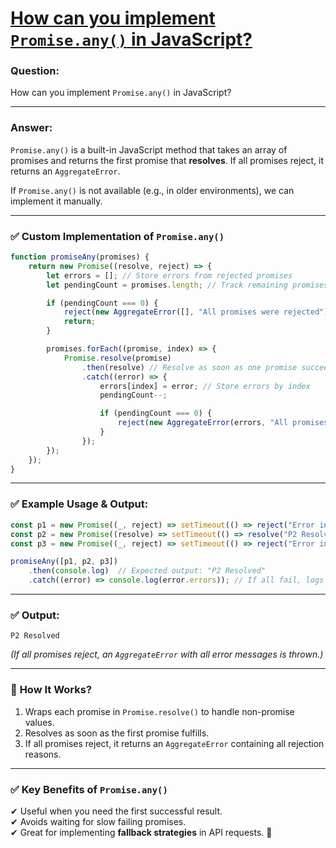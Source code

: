 # [How can you implement `Promise.any()` in JavaScript?](#how-can-you-implement-promise-any-in-javascript)

### **Question:**  
How can you implement `Promise.any()` in JavaScript?  

---

### **Answer:**  
`Promise.any()` is a built-in JavaScript method that takes an array of promises and returns the first promise that **resolves**. If all promises reject, it returns an `AggregateError`.  

If `Promise.any()` is not available (e.g., in older environments), we can implement it manually.  

---

### ✅ **Custom Implementation of `Promise.any()`**  
```javascript
function promiseAny(promises) {
    return new Promise((resolve, reject) => {
        let errors = []; // Store errors from rejected promises
        let pendingCount = promises.length; // Track remaining promises

        if (pendingCount === 0) {
            reject(new AggregateError([], "All promises were rejected"));
            return;
        }

        promises.forEach((promise, index) => {
            Promise.resolve(promise)
                .then(resolve) // Resolve as soon as one promise succeeds
                .catch((error) => {
                    errors[index] = error; // Store errors by index
                    pendingCount--;

                    if (pendingCount === 0) {
                        reject(new AggregateError(errors, "All promises were rejected"));
                    }
                });
        });
    });
}
```

---

### ✅ **Example Usage & Output:**  
```javascript
const p1 = new Promise((_, reject) => setTimeout(() => reject("Error in P1"), 1000));
const p2 = new Promise((resolve) => setTimeout(() => resolve("P2 Resolved"), 500));
const p3 = new Promise((_, reject) => setTimeout(() => reject("Error in P3"), 700));

promiseAny([p1, p2, p3])
    .then(console.log)  // Expected output: "P2 Resolved"
    .catch((error) => console.log(error.errors)); // If all fail, logs all errors
```

---

### ✅ **Output:**
```
P2 Resolved
```
_(If all promises reject, an `AggregateError` with all error messages is thrown.)_

---

### 🔹 **How It Works?**  
1. Wraps each promise in `Promise.resolve()` to handle non-promise values.  
2. Resolves as soon as the first promise fulfills.  
3. If all promises reject, it returns an `AggregateError` containing all rejection reasons.  

---

### ✅ **Key Benefits of `Promise.any()`**  
✔ Useful when you need the first successful result.  
✔ Avoids waiting for slow failing promises.  
✔ Great for implementing **fallback strategies** in API requests. 🚀
